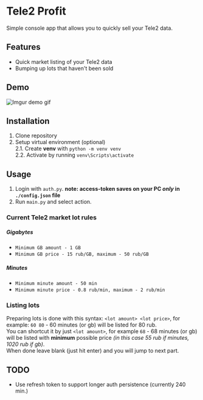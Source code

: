 # Tele2 Profit
Simple console app that allows you to quickly sell your Tele2 data.

## Features
* Quick market listing of your Tele2 data
* Bumping up lots that haven't been sold

## Demo
![Imgur demo gif](https://i.imgur.com/xKTTRDS.gif)

## Installation
1. Clone repository
2. Setup virtual environment (optional)  
    2.1. Create **venv** with `python -m venv venv`  
    2.2. Activate by running `venv\Scripts\activate`

## Usage
1. Login with `auth.py`.
**note: access-token saves on your PC _only_ in `./config.json` file** 
2. Run `main.py` and select action.

### Current Tele2 market lot rules
##### Gigabytes
* `Minimum GB amount - 1 GB`
* `Minimum GB price - 15 rub/GB, maximum - 50 rub/GB`
##### Minutes
* `Minimum minute amount - 50 min`
* `Minimum minute price - 0.8 rub/min, maximum - 2 rub/min`

### Listing lots
Preparing lots is done with this syntax:
`<lot amount> <lot price>`, for example: `60 80` - 60 minutes (or gb) 
will be listed for 80 rub.  
You can shortcut it by just `<lot amount>`, 
for example `68` -  68 minutes (or gb) will be listed with **minimum**
possible price *(in this case 55 rub if minutes, 1020 rub if gb)*.  
When done leave blank (just hit enter) and you will jump to next part.

## TODO
* Use refresh token to support longer auth persistence (currently 240 min.)


